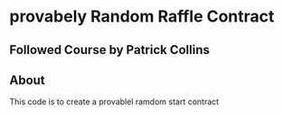 # provabely Random Raffle Contract

## Followed Course by Patrick Collins

## About

This code is to create a provablel ramdom start contract
